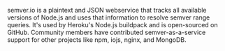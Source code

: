 <!--
title: semver.io
website: https://semver.io
description: A webservice that tracks versions of node, npm, nginx, mongodb, and others
keywords: [node, npm, nginx, mongodb, webservice, semver, heroku]
publish_date: 2013-12-01
end: 2013-12-01
-->

semver.io is a plaintext and JSON webservice that tracks all available versions of Node.js and uses that information to resolve semver range queries. It's used by Heroku's Node.js buildpack and is open-sourced on GitHub. Community members have contributed semver-as-a-service support for other projects like npm, iojs, nginx, and MongoDB.
